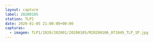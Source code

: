 ```yaml
---
layout: capture
label: 20200105
station: TLP1
date: 2020-01-05 21:00:00+00:00
capturas:
  - imagem: TLP1/2020/202001/20200105/M20200106_071849_TLP_1P.jpg
---
```

